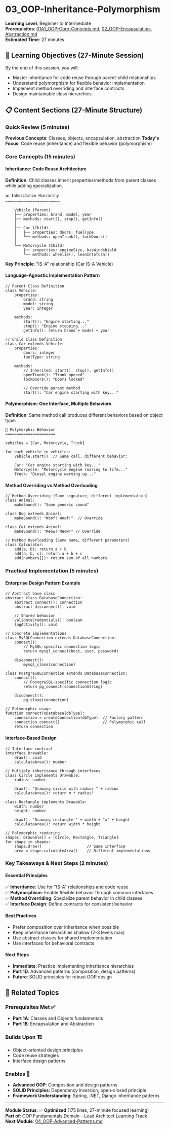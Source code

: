 # 03_OOP-Inheritance-Polymorphism

**Learning Level**: Beginner to Intermediate  
**Prerequisites**: [01A1_OOP-Core-Concepts.md](01A1_OOP-Core-Concepts.md), [02_OOP-Encapsulation-Abstraction.md](02_OOP-Encapsulation-Abstraction.md)  
**Estimated Time**: 27 minutes  

## 🎯 Learning Objectives (27-Minute Session)

By the end of this session, you will:

- Master inheritance for code reuse through parent-child relationships
- Understand polymorphism for flexible behavior implementation
- Implement method overriding and interface contracts
- Design maintainable class hierarchies

## 📋 Content Sections (27-Minute Structure)

### Quick Review (5 minutes)

**Previous Concepts**: Classes, objects, encapsulation, abstraction
**Today's Focus**: Code reuse (inheritance) and flexible behavior (polymorphism)

### Core Concepts (15 minutes)

#### **Inheritance: Code Reuse Architecture**

**Definition**: Child classes inherit properties/methods from parent classes while adding specialization.

```text
📊 Inheritance Hierarchy
========================

    Vehicle (Parent)
    ├── properties: brand, model, year
    ├── methods: start(), stop(), getInfo()
    │
    ├── Car (Child)
    │   ├── properties: doors, fuelType
    │   └── methods: openTrunk(), lockDoors()
    │
    └── Motorcycle (Child)
        ├── properties: engineSize, hasWindshield
        └── methods: wheelie(), leanIntoTurn()
```

**Key Principle**: "IS-A" relationship (Car IS-A Vehicle)

#### **Language-Agnostic Implementation Pattern**

```pseudocode
// Parent Class Definition
class Vehicle:
    properties:
        brand: string
        model: string
        year: integer
    
    methods:
        start(): "Engine starting..."
        stop(): "Engine stopping..."
        getInfo(): return brand + model + year

// Child Class Definition  
class Car extends Vehicle:
    properties:
        doors: integer
        fuelType: string
    
    methods:
        // Inherited: start(), stop(), getInfo()
        openTrunk(): "Trunk opened"
        lockDoors(): "Doors locked"
        
        // Override parent method
        start(): "Car engine starting with key..."
```

#### **Polymorphism: One Interface, Multiple Behaviors**

**Definition**: Same method call produces different behaviors based on object type.

```text
🔄 Polymorphic Behavior
======================

vehicles = [Car, Motorcycle, Truck]

for each vehicle in vehicles:
    vehicle.start()  // Same call, different behavior:
    
    Car: "Car engine starting with key..."
    Motorcycle: "Motorcycle engine roaring to life..."
    Truck: "Diesel engine warming up..."
```

#### **Method Overriding vs Method Overloading**

```pseudocode
// Method Overriding (Same signature, different implementation)
class Animal:
    makeSound(): "Some generic sound"

class Dog extends Animal:
    makeSound(): "Woof! Woof!"  // Override

class Cat extends Animal:  
    makeSound(): "Meow! Meow!" // Override

// Method Overloading (Same name, different parameters)
class Calculator:
    add(a, b): return a + b
    add(a, b, c): return a + b + c
    add(numbers[]): return sum of all numbers
```

### Practical Implementation (5 minutes)

#### **Enterprise Design Pattern Example**

```pseudocode
// Abstract base class
abstract class DatabaseConnection:
    abstract connect(): connection
    abstract disconnect(): void
    
    // Shared behavior
    validateCredentials(): boolean
    logActivity(): void

// Concrete implementations
class MySQLConnection extends DatabaseConnection:
    connect(): 
        // MySQL-specific connection logic
        return mysql_connect(host, user, password)
    
    disconnect():
        mysql_close(connection)

class PostgreSQLConnection extends DatabaseConnection:
    connect():
        // PostgreSQL-specific connection logic  
        return pg_connect(connectionString)
    
    disconnect():
        pg_close(connection)

// Polymorphic usage
function connectToDatabase(dbType):
    connection = createConnection(dbType)  // Factory pattern
    connection.connect()                   // Polymorphic call
    return connection
```

#### **Interface-Based Design**

```pseudocode
// Interface contract
interface Drawable:
    draw(): void
    calculateArea(): number

// Multiple inheritance through interfaces
class Circle implements Drawable:
    radius: number
    
    draw(): "Drawing circle with radius " + radius
    calculateArea(): return π * radius²

class Rectangle implements Drawable:
    width: number
    height: number
    
    draw(): "Drawing rectangle " + width + "x" + height  
    calculateArea(): return width * height

// Polymorphic rendering
shapes: Drawable[] = [Circle, Rectangle, Triangle]
for shape in shapes:
    shape.draw()                    // Same interface
    area = shape.calculateArea()    // Different implementations
```

### Key Takeaways & Next Steps (2 minutes)

#### **Essential Principles**

✅ **Inheritance**: Use for "IS-A" relationships and code reuse  
✅ **Polymorphism**: Enable flexible behavior through common interfaces  
✅ **Method Overriding**: Specialize parent behavior in child classes  
✅ **Interface Design**: Define contracts for consistent behavior  

#### **Best Practices**

- Prefer composition over inheritance when possible
- Keep inheritance hierarchies shallow (2-3 levels max)
- Use abstract classes for shared implementation
- Use interfaces for behavioral contracts

#### **Next Steps**

- **Immediate**: Practice implementing inheritance hierarchies
- **Part 1D**: Advanced patterns (composition, design patterns)
- **Future**: SOLID principles for robust OOP design

## 🔗 Related Topics

### Prerequisites Met ✅

- **Part 1A**: Classes and Objects fundamentals
- **Part 1B**: Encapsulation and Abstraction

### Builds Upon 🏗️

- Object-oriented design principles
- Code reuse strategies
- Interface design patterns

### Enables 🎯

- **Advanced OOP**: Composition and design patterns
- **SOLID Principles**: Dependency inversion, open-closed principle
- **Framework Understanding**: Spring, .NET, Django inheritance patterns

---

**Module Status**: ✅ **Optimized** (175 lines, 27-minute focused learning)  
**Part of**: OOP Fundamentals Domain - Lead Architect Learning Track  
**Next Module**: [04_OOP-Advanced-Patterns.md](04_OOP-Advanced-Patterns.md)
